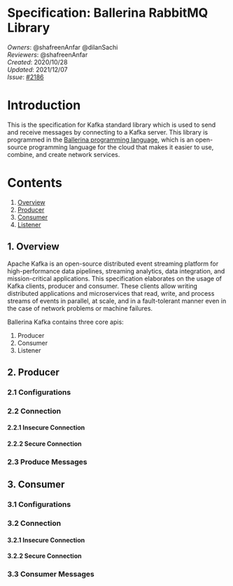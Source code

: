 # Specification: Ballerina RabbitMQ Library

_Owners_: @shafreenAnfar @dilanSachi    
_Reviewers_: @shafreenAnfar  
_Created_: 2020/10/28   
_Updated_: 2021/12/07  
_Issue_: [#2186](https://github.com/ballerina-platform/ballerina-standard-library/issues/2186)  

# Introduction
This is the specification for Kafka standard library which is used to send and receive messages by connecting to a Kafka server.
This library is programmed in the [Ballerina programming language](https://ballerina.io/), which is an open-source programming language for the cloud
that makes it easier to use, combine, and create network services.

# Contents

1. [Overview](#1-overview)
2. [Producer](#2-producer)
3. [Consumer](#3-consumer)
4. [Listener](#4-listener)

## 1. Overview

Apache Kafka is an open-source distributed event streaming platform for high-performance data pipelines, 
streaming analytics, data integration, and mission-critical applications. This specification elaborates on 
the usage of Kafka clients, producer and consumer. These clients allow writing distributed applications and 
microservices that read, write, and process streams of events in parallel, at scale, and in a fault-tolerant 
manner even in the case of network problems or machine failures.

Ballerina Kafka contains three core apis:
1. Producer
2. Consumer
3. Listener

## 2. Producer
### 2.1 Configurations
### 2.2 Connection
#### 2.2.1 Insecure Connection

#### 2.2.2 Secure Connection

### 2.3 Produce Messages

## 3. Consumer
### 3.1 Configurations
### 3.2 Connection
#### 3.2.1 Insecure Connection

#### 3.2.2 Secure Connection

### 3.3 Consumer Messages

